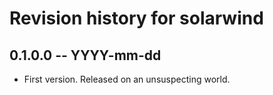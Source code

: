 # Revision history for solarwind

## 0.1.0.0 -- YYYY-mm-dd

* First version. Released on an unsuspecting world.
